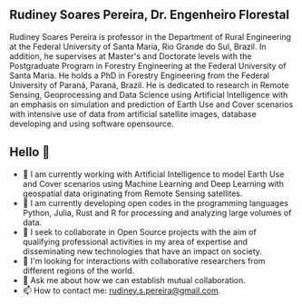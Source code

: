 ## Rudiney Soares Pereira, Dr. Engenheiro Florestal

Rudiney Soares Pereira is professor in the Department of Rural Engineering at the Federal University of Santa Maria, Rio Grande do Sul, Brazil. In addition, he supervises at Master's and Doctorate levels with the Postgraduate Program in Forestry Engineering at the Federal University of Santa Maria. He holds a PhD in Forestry Engineering from the Federal University of Paraná, Paraná, Brazil. He is dedicated to research in Remote Sensing, Geoprocessing and Data Science using Artificial Intelligence with an emphasis on simulation and prediction of Earth Use and Cover scenarios with intensive use of data from artificial satellite images, database developing and using software opensource.

## Hello 👋

- 🔭 I am currently working with Artificial Intelligence to model Earth Use and Cover scenarios using Machine Learning and Deep Learning with geospatial data originating from Remote Sensing satellites.
- 🌱 I am currently developing open codes in the programming languages ​​Python, Julia, Rust and R for processing and analyzing large volumes of data.
- 👯 I seek to collaborate in Open Source projects with the aim of qualifying professional activities in my area of ​​expertise and disseminating new technologies that have an impact on society.
- 🤔 I'm looking for interactions with collaborative researchers from different regions of the world.
- 💬 Ask me about how we can establish mutual collaboration.
- 📫 How to contact me: rudiney.s.pereira@gmail.com.
